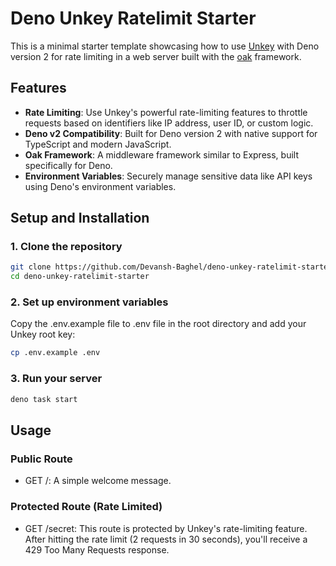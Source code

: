 # Deno Unkey Ratelimit Starter

This is a minimal starter template showcasing how to use [Unkey](https://unkey.com) with Deno version 2 for rate limiting in a web server built with the [oak](https://deno.land/x/oak) framework.

## Features

- **Rate Limiting**: Use Unkey's powerful rate-limiting features to throttle requests based on identifiers like IP address, user ID, or custom logic.
- **Deno v2 Compatibility**: Built for Deno version 2 with native support for TypeScript and modern JavaScript.
- **Oak Framework**: A middleware framework similar to Express, built specifically for Deno.
- **Environment Variables**: Securely manage sensitive data like API keys using Deno's environment variables.

## Setup and Installation

### 1. Clone the repository

```bash
git clone https://github.com/Devansh-Baghel/deno-unkey-ratelimit-starter.git
cd deno-unkey-ratelimit-starter
```

### 2. Set up environment variables
Copy the .env.example file to .env file in the root directory and add your Unkey root key:
```bash
cp .env.example .env
```

### 3. Run your server
```bash
deno task start
```

## Usage
### Public Route
- GET /: A simple welcome message.
### Protected Route (Rate Limited)
- GET /secret: This route is protected by Unkey's rate-limiting feature. After hitting the rate limit (2 requests in 30 seconds), you'll receive a 429 Too Many Requests response.
